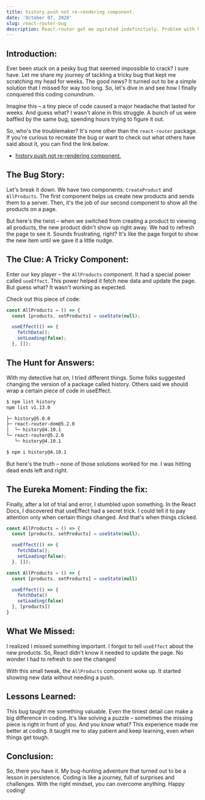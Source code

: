 ```yaml
---
title: history.push not re-rendering component.
date: 'October 07, 2020'
slug: react-router-bug
description: React-router got me agitated indefinitiely. Problem with history and react-router versioning.
---
```


## Introduction:

Ever been stuck on a pesky bug that seemed impossible to crack? I sure have. Let me share my journey of tackling a tricky bug that kept me scratching my head for weeks. The good news? It turned out to be a simple solution that I missed for way too long. So, let's dive in and see how I finally conquered this coding conundrum.

Imagine this – a tiny piece of code caused a major headache that lasted for weeks. And guess what? I wasn't alone in this struggle. A bunch of us were baffled by the same bug, spending hours trying to figure it out.

So, who's the troublemaker? It's none other than the `react-router` package. If you're curious to recreate the bug or want to check out what others have said about it, you can find the link below.

- [history.push not re-rendering component.](https://github.com/ReactTraining/react-router/issues/7415)

## The Bug Story:

Let's break it down. We have two components: `CreateProduct` and `AllProducts`. The first component helps us create new products and sends them to a server. Then, it's the job of our second component to show all the products on a page.

But here's the twist – when we switched from creating a product to viewing all products, the new product didn't show up right away. We had to refresh the page to see it. Sounds frustrating, right? It's like the page forgot to show the new item until we gave it a little nudge.

## The Clue: A Tricky Component:

Enter our key player – the `AllProducts` component. It had a special power called `useEffect`. This power helped it fetch new data and update the page. But guess what? It wasn't working as expected.

Check out this piece of code:

```jsx title=AllProducts.js
const AllProducts = () => {
  const [products, setProducts] = useState(null);

  useEffect(() => {
    fetchData();
    setLoading(false);
  }, []);
```

## The Hunt for Answers:

With my detective hat on, I tried different things. Some folks suggested changing the version of a package called history. Others said we should wrap a certain piece of code in useEffect.

```bash
$ npm list history
npm list v1.13.0

├─ history@5.0.0
├─ react-router-dom@5.2.0
│  └─ history@4.10.1
└─ react-router@5.2.0
   └─ history@4.10.1

$ npm i history@4.10.1
```

But here's the truth – none of those solutions worked for me. I was hitting dead ends left and right.

## The Eureka Moment: Finding the fix:

Finally, after a lot of trial and error, I stumbled upon something. In the React Docs, I discovered that useEffect had a secret trick. I could tell it to pay attention only when certain things changed. And that's when things clicked.

```jsx title=AllProducts.js highlight=7
const AllProducts = () => {
  const [products, setProducts] = useState(null);

  useEffect(() => {
    fetchData();
    setLoading(false);
  }, []);
```

```jsx title=AllProducts.js highlight=7
const AllProducts = () => {
  const [products, setProducts] = useState(null)

  useEffect(() => {
    fetchData()
    setLoading(false)
  }, [products])
}
```

## What We Missed:

I realized I missed something important. I forgot to tell `useEffect` about the new products. So, React didn't know it needed to update the page. No wonder I had to refresh to see the changes!

With this small tweak, the `AllProducts` component woke up. It started showing new data without needing a push.

## Lessons Learned:

This bug taught me something valuable. Even the tiniest detail can make a big difference in coding. It's like solving a puzzle – sometimes the missing piece is right in front of you. And you know what? This experience made me better at coding. It taught me to stay patient and keep learning, even when things get tough.

## Conclusion:

So, there you have it. My bug-hunting adventure that turned out to be a lesson in persistence. Coding is like a journey, full of surprises and challenges. With the right mindset, you can overcome anything. Happy coding!
